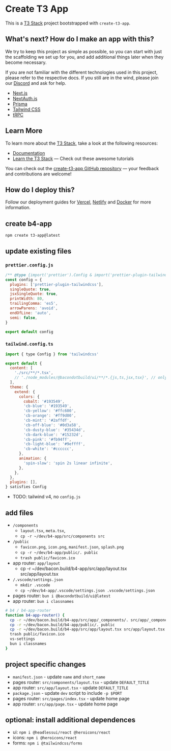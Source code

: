 # Create T3 App

This is a [T3 Stack](https://create.t3.gg/) project bootstrapped with `create-t3-app`.

## What's next? How do I make an app with this?

We try to keep this project as simple as possible, so you can start with just the scaffolding we set up for you, and add additional things later when they become necessary.

If you are not familiar with the different technologies used in this project, please refer to the respective docs. If you still are in the wind, please join our [Discord](https://t3.gg/discord) and ask for help.

- [Next.js](https://nextjs.org)
- [NextAuth.js](https://next-auth.js.org)
- [Prisma](https://prisma.io)
- [Tailwind CSS](https://tailwindcss.com)
- [tRPC](https://trpc.io)

## Learn More

To learn more about the [T3 Stack](https://create.t3.gg/), take a look at the following resources:

- [Documentation](https://create.t3.gg/)
- [Learn the T3 Stack](https://create.t3.gg/en/faq#what-learning-resources-are-currently-available) — Check out these awesome tutorials

You can check out the [create-t3-app GitHub repository](https://github.com/t3-oss/create-t3-app) — your feedback and contributions are welcome!

## How do I deploy this?

Follow our deployment guides for [Vercel](https://create.t3.gg/en/deployment/vercel), [Netlify](https://create.t3.gg/en/deployment/netlify) and [Docker](https://create.t3.gg/en/deployment/docker) for more information.

## create b4-app

`npm create t3-app@latest`

## update existing files

### `prettier.config.js`

```js
/** @type {import('prettier').Config & import('prettier-plugin-tailwindcss').PluginOptions} */
const config = {
  plugins: ['prettier-plugin-tailwindcss'],
  singleQuote: true,
  jsxSingleQuote: true,
  printWidth: 80,
  trailingComma: 'es5',
  arrowParens: 'avoid',
  endOfLine: 'auto',
  semi: false,
}

export default config
```

### `tailwind.config.ts`

```js
import { type Config } from 'tailwindcss'

export default {
  content: [
    './src/**/*.tsx',
    // './node_modules/@bacondotbuild/ui/**/*.{js,ts,jsx,tsx}', // only for pages router
  ],
  theme: {
    extend: {
      colors: {
        cobalt: '#193549',
        'cb-blue': '#193549',
        'cb-yellow': '#ffc600',
        'cb-orange': '#ff9d00',
        'cb-mint': '#2affdf',
        'cb-off-blue': '#0d3a58',
        'cb-dusty-blue': '#35434d',
        'cb-dark-blue': '#15232d',
        'cb-pink': '#fb94ff',
        'cb-light-blue': '#9effff',
        'cb-white': '#cccccc',
      },
      animation: {
        'spin-slow': 'spin 2s linear infinite',
      },
    },
  },
  plugins: [],
} satisfies Config
```

- TODO: tailwind v4, no `config.js`

## add files

- `/components`
  - `layout.tsx`, `meta.tsx`,
  - `cp -r ~/dev/b4-app/src/components src`
- `/public`
  - `favicon.png`, `icon.png`, `manifest.json`, `splash.png`
  - `cp -r ~/dev/b4-app/public/. public`
  - `trash public/favicon.ico`
- app router: `app/layout`
  - cp -r ~/dev/bacon.build/b4-app/src/app/layout.tsx src/app/layout.tsx
- `/.vscode/settings.json`
  - `mkdir .vscode`
  - `cp ~/dev/b4-app/.vscode/settings.json .vscode/settings.json`
- pages router: `bun i @bacondotbuild/ui@latest`
- app router: `bun i classnames`

```bash
# b4 / b4-app-router
function b4-app-router() {
  cp -r ~/dev/bacon.build/b4-app/src/app/_components/. src/app/_components
  cp -r ~/dev/bacon.build/b4-app/public/. public
  cp -r ~/dev/bacon.build/b4-app/src/app/layout.tsx src/app/layout.tsx
  trash public/favicon.ico
  vs-settings
  bun i classnames
}
```

## project specific changes

- `manifest.json` - update `name` and `short_name`
- pages router: `src/components/layout.tsx` - update `DEFAULT_TITLE`
- app router: `src/app/layout.tsx` - update `DEFAULT_TITLE`
- `package.json` - update `dev` script to include `-p $PORT`
- pages router: `src/pages/index.tsx` - update home page
- app router: `src/app/page.tsx` - update home page

## optional: install additional dependences

- ui: `npm i @headlessui/react @heroicons/react`
- icons: `npm i @heroicons/react`
- forms: `npm i @tailwindcss/forms`
